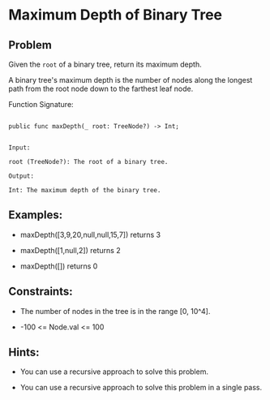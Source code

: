 # Maximum Depth of Binary Tree
## Problem

Given the `root` of a binary tree, return its maximum depth.

A binary tree's maximum depth is the number of nodes along the longest path from the root node down to the farthest leaf node.

Function Signature:

```motoko

public func maxDepth(_ root: TreeNode?) -> Int;

```

```plaintext

Input:

root (TreeNode?): The root of a binary tree.

Output:

Int: The maximum depth of the binary tree.

```

## Examples:

- maxDepth([3,9,20,null,null,15,7]) returns 3

- maxDepth([1,null,2]) returns 2

- maxDepth([]) returns 0

## Constraints:

- The number of nodes in the tree is in the range [0, 10^4].

- -100 <= Node.val <= 100

## Hints:

- You can use a recursive approach to solve this problem.

- You can use a recursive approach to solve this problem in a single pass.